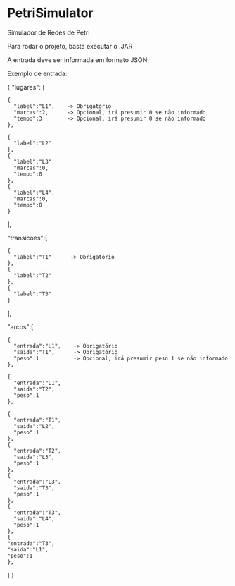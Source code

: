 # PetriSimulator
Simulador de Redes de Petri

Para rodar o projeto, basta executar o .JAR

A entrada deve ser informada em formato JSON. 

Exemplo de entrada:

{
  "lugares": [
    
    {
      "label":"L1",    -> Obrigatório
      "marcas":2,      -> Opcional, irá presumir 0 se não informado
      "tempo":3        -> Opcional, irá presumir 0 se não informado
    },
    
    {
      "label":"L2"
    },
    {
      "label":"L3",
      "marcas":0,
      "tempo":0
    },
    {
      "label":"L4",
      "marcas":0,
      "tempo":0
    }
  ],
  
  "transicoes":[
    
    {
      "label":"T1"      -> Obrigatório
    },
    {
      "label":"T2"
    },
    {
      "label":"T3"
    }
    
  ],
  
  "arcos":[
    
    {
      "entrada":"L1",    -> Obrigatório
      "saida":"T1",      -> Obrigatório
      "peso":1           -> Opcional, irá presumir peso 1 se não informado
    },

    {
      "entrada":"L1",
      "saida":"T2",
      "peso":1
    },
    
    { 
      "entrada":"T1",
      "saida":"L2",
      "peso":1
    },
    { 
      "entrada":"T2",
      "saida":"L3",
      "peso":1
    },
    {
      "entrada":"L3",
      "saida":"T3",
      "peso":1
    },
    {
      "entrada":"T3",
      "saida":"L4",
      "peso":1
    },
    {
    "entrada":"T3",
    "saida":"L1",
    "peso":1
    },
  ]
  }
